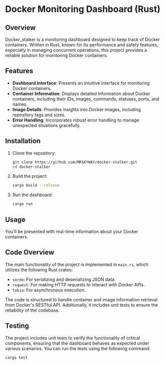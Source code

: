 # Docker Monitoring Dashboard (Rust)

## Overview
Docker_stalker is a monitoring dashboard designed to keep track of Docker containers. Written in Rust, known for its performance and safety features, especially in managing concurrent operations, this project provides a reliable solution for monitoring Docker containers.

## Features
- **Dashboard Interface**: Presents an intuitive interface for monitoring Docker containers.
- **Container Information**: Displays detailed information about Docker containers, including their IDs, images, commands, statuses, ports, and names.
- **Image Details**: Provides insights into Docker images, including repository tags and sizes.
- **Error Handling**: Incorporates robust error handling to manage unexpected situations gracefully.

## Installation
1. Clone the repository:
    ```bash
    git clone https://github.com/MRSKYWAY/docker-stalker.git
    cd docker-stalker
    ```

2. Build the project:
    ```bash
    cargo build --release
    ```

3. Run the dashboard:
    ```bash
    cargo run
    ```

## Usage
You'll be presented with real-time information about your Docker containers.

## Code Overview
The main functionality of the project is implemented in `main.rs`, which utilizes the following Rust crates:
- `serde`: For serializing and deserializing JSON data.
- `reqwest`: For making HTTP requests to interact with Docker APIs.
- `tokio`: For asynchronous execution.

The code is structured to handle container and image information retrieval from Docker's RESTful API. Additionally, it includes unit tests to ensure the reliability of the codebase.

## Testing
The project includes unit tests to verify the functionality of critical components, ensuring that the dashboard behaves as expected under various scenarios. You can run the tests using the following command:
```bash
cargo test
